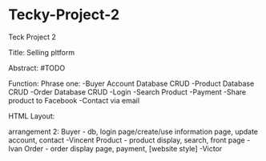 # Tecky-Project-2
Teck Project 2

Title:
Selling pltform

Abstract:
#TODO

Function:
    Phrase one:
        -Buyer Account Database CRUD
        -Product Database CRUD
        -Order Database CRUD
        -Login
        -Search Product
        -Payment
        -Share product to Facebook
        -Contact via email

HTML Layout:



<!-- arrangement 1:
function- commumication between db and frontend-
database- build database-
frontend- all what u can see- -->

arrangement 2:
Buyer - db, login page/create/use information page, update account, contact         -Vincent
Product - product display, search, front page      -Ivan
Order - order display page, payment, [website style]    -Victor

